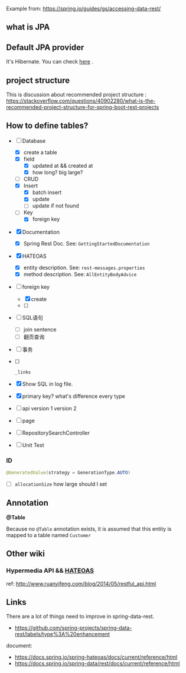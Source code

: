 Example from: https://spring.io/guides/gs/accessing-data-rest/


## what is JPA

## Default JPA provider

It's Hibernate. You can check [here](./src/main/resources/application.yaml) .

## project structure

This is discussion about recommended project
structure : https://stackoverflow.com/questions/40902280/what-is-the-recommended-project-structure-for-spring-boot-rest-projects


## How to define tables? 

- [ ] Database

  - [x] create a table
  - [x] field
    - [x]  updated at && created at
    - [x] how long? big large?
  - [ ] CRUD
  - [x] Insert
    - [x] batch insert
    - [x] update
    - [ ] update if not found
  - [ ] Key
    - [x] foreign key

- [x] Documentation 

  - [x] Spring Rest Doc. See: `GettingStartedDocumentation`

- [x] HATEOAS

  - [x] entity description. See: `rest-messages.properties`
  - [x] method description. See: `AllEntityBodyAdvice`

- [ ] foreign key

  - [x] create
  - [ ] 

- [ ] SQL语句

  - [ ] join sentence
  - [ ] 翻页查询

- [ ] 事务

- [ ] ```
  _links
  ```

- [x] Show SQL in log file.

- [x] primary key? what's difference every type

- [ ] api version 1 version 2

- [ ] page

- [ ] RepositorySearchController

- [ ] Unit Test



### ID

```java
@GeneratedValue(strategy = GenerationType.AUTO)
```

- [ ] `allocationSize` how large should I set

## Annotation

**@Table**

Because no `@Table` annotation exists, it is assumed that this entity is mapped to a table named `Customer`

## Other wiki

### Hypermedia API && [HATEOAS](http://en.wikipedia.org/wiki/HATEOAS)

ref: http://www.ruanyifeng.com/blog/2014/05/restful_api.html

## Links

There are a lot of things need to improve in spring-data-rest.

- https://github.com/spring-projects/spring-data-rest/labels/type%3A%20enhancement

document:

- https://docs.spring.io/spring-hateoas/docs/current/reference/html
- https://docs.spring.io/spring-data/rest/docs/current/reference/html